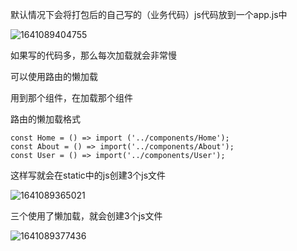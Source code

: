 默认情况下会将打包后的自己写的（业务代码）js代码放到一个app.js中

![1641089404755](C:\Users\18367\AppData\Roaming\Typora\typora-user-images\1641089404755.png)

如果写的代码多，那么每次加载就会非常慢

可以使用路由的懒加载

用到那个组件，在加载那个组件

路由的懒加载格式

```
const Home = () => import ('../components/Home');
const About = () => import('../components/About');
const User = () => import('../components/User');
```

这样写就会在static中的js创建3个js文件

![1641089365021](C:\Users\18367\AppData\Roaming\Typora\typora-user-images\1641089365021.png)

三个使用了懒加载，就会创建3个js文件

![1641089377436](C:\Users\18367\AppData\Roaming\Typora\typora-user-images\1641089377436.png)
